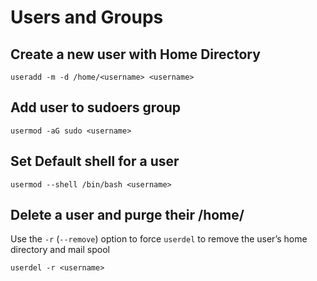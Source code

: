 # Users and Groups

## Create a new user with Home Directory

```text
useradd -m -d /home/<username> <username>
```

## Add user to sudoers group

```text
usermod -aG sudo <username>
```

## Set Default shell for a user

```text
usermod --shell /bin/bash <username>
```

## Delete a user and purge their /home/

Use the `-r` \(`--remove`\) option to force `userdel` to remove the user’s home directory and mail spool

```text
userdel -r <username>
```

